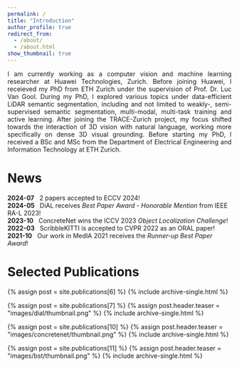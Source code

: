 ```yaml
---
permalink: /
title: "Introduction"
author_profile: true
redirect_from: 
  - /about/
  - /about.html
show_thumbnail: true
---
```


<p style='text-align: justify;'>
I am currently working as a computer vision and machine learning researcher at Huawei Technologies, Zurich. Before joining Huawei, I receieved my PhD from ETH Zurich under the supervision of Prof. Dr. Luc Van Gool. During my PhD, I explored various topics under data-efficient LiDAR semantic segmentation, including and not limited to weakly-, semi-supervised semantic segmentation, multi-modal, multi-task training and active learning. After joining the TRACE-Zurich project, my focus shifted towards the interaction of 3D vision with natural language, working more specifically on dense 3D visual grounding. Before starting my PhD, I received a BSc and MSc from the Department of Electrical Engineering and Information Technology at ETH Zurich.
</p>

News
======
<b>2024-07</b> &nbsp; 2 papers accepted to ECCV 2024! <br/>
<b>2024-05</b> &nbsp; DiAL receives <i>Best Paper Award - Honorable Mention</i> from IEEE RA-L 2023! <br/>
<b>2023-10</b> &nbsp; ConcreteNet wins the ICCV 2023 <i>Object Localization Challenge</i>! <br/>
<b>2022-03</b> &nbsp; ScribbleKITTI is accepted to CVPR 2022 as an ORAL paper! <br/>
<b>2021-10</b> &nbsp; Our work in MedIA 2021 receives the <i>Runner-up Best Paper Award</i>!

Selected Publications
======

{% assign post = site.publications[6] %}
  {% include archive-single.html %}

{% assign post = site.publications[7] %}
  {% assign post.header.teaser = "images/dial/thumbnail.png" %}
  {% include archive-single.html %}

{% assign post = site.publications[10] %}
  {% assign post.header.teaser = "images/concretenet/thumbnail.png" %}
  {% include archive-single.html %}

{% assign post = site.publications[11] %}
  {% assign post.header.teaser = "images/bst/thumbnail.png" %}
  {% include archive-single.html %}